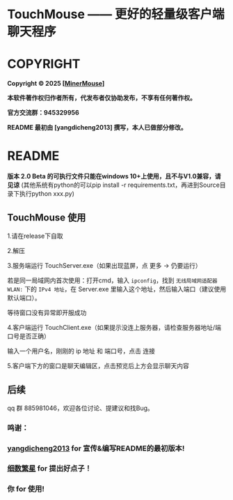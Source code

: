 # TouchMouse —— 更好的轻量级客户端聊天程序

# COPYRIGHT

**Copyright © 2025 [[MinerMouse](https://www.luogu.com.cn/user/1203704)]**

**本软件著作权归作者所有，代发布者仅协助发布，不享有任何著作权。**

**官方交流群：945329956**

**README 最初由 [yangdicheng2013] 撰写，本人已做部分修改。**

# README 
**版本 2.0 Beta 的可执行文件只能在windows 10+上使用，且不与V1.0兼容，请见谅**
(其他系统有python的可以pip install -r requirements.txt，再进到Source目录下执行python xxx.py)

## TouchMouse 使用

1.请在release下自取

2.解压

3.服务端运行 TouchServer.exe（如果出现蓝屏，点 更多 -> 仍要运行）

若是同一局域网内首次使用：打开cmd，输入 `ipconfig`，找到 `无线局域网适配器 WLAN:` 下的 `IPv4 地址`，在 Server.exe 里输入这个地址，然后输入端口（建议使用默认端口）。

等待窗口没有异常即开服成功

4.客户端运行 TouchClient.exe（如果提示没连上服务器，请检查服务器地址/端口号是否正确）

输入一个用户名，刚刚的 ip 地址 和 端口号，点击 连接

5.客户端下方的窗口是聊天编辑区，点击预览后上方会显示聊天内容

## 后续

qq 群 885981046，欢迎各位讨论、提建议和找Bug。

### 鸣谢：

### [yangdicheng2013](https://www.luogu.com.cn/user/1268479) for 宣传&编写README的最初版本!

### [细数繁星](https://www.luogu.com.cn/user/824363) for 提出好点子！

### 你 for 使用!

